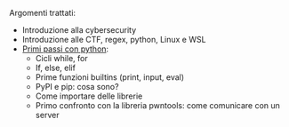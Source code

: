 Argomenti trattati:
- Introduzione alla cybersecurity
- Introduzione alle CTF, regex, python, Linux e WSL
- [Primi passi con python](https://github.com/salvatore-abello/olicyber-corso-marconi/blob/main/LEZIONE_1_INTRODUZIONE/tutorial.py):
  - Cicli while, for
  - If, else, elif
  - Prime funzioni builtins (print, input, eval)
  - PyPI e pip: cosa sono?
  - Come importare delle librerie
  - Primo confronto con la libreria pwntools: come comunicare con un server
